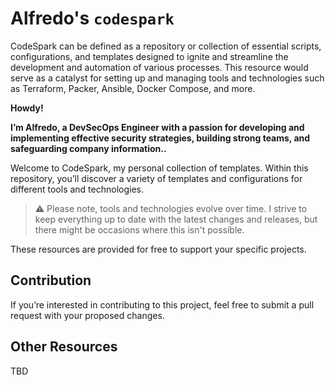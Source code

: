 # Alfredo's `codespark`
CodeSpark can be defined as a repository or collection of essential scripts, configurations, and templates designed to ignite and streamline the development and automation of various processes. This resource would serve as a catalyst for setting up and managing tools and technologies such as Terraform, Packer, Ansible, Docker Compose, and more.


**Howdy!**

**I’m Alfredo, a DevSecOps Engineer with a passion for developing and implementing effective security strategies, building strong teams, and safeguarding company information..**

Welcome to CodeSpark, my personal collection of templates. Within this repository, you’ll discover a variety of templates and configurations for different tools and technologies.

> :warning: Please note, tools and technologies evolve over time. I strive to keep everything up to date with the latest changes and releases, but there might be occasions where this isn't possible.

These resources are provided for free to support your specific projects.

## Contribution

If you’re interested in contributing to this project, feel free to submit a pull request with your proposed changes.

## Other Resources

TBD
